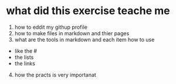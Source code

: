# what did this exercise teache me
1. how to eddit my githup profile 
2. how to make files in markdown and thier pages 
3. what are the tools in markdown and each item how to use
* like the #
* the lists
* the links 
4. how the practs is very importanat
